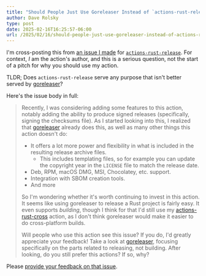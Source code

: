 ```yaml
---
title: "Should People Just Use Goreleaser Instead of `actions-rust-release`?"
author: Dave Rolsky
type: post
date: 2025-02-16T16:25:57-06:00
url: /2025/02/16/should-people-just-use-goreleaser-instead-of-actions-rust-release
---
```


I'm cross-posting this from
[an issue I made](https://github.com/houseabsolute/actions-rust-release/issues/10) for
[`actions-rust-release`](https://github.com/houseabsolute/actions-rust-release). For context, _I_ am
the action's author, and this is a serious question, not the start of a pitch for why you should use
my action.

TLDR; Does `actions-rust-release` serve any purpose that isn't better served by
[goreleaser](https://goreleaser.com/)?

Here's the issue body in full:

> Recently, I was considering adding some features to this action, notably adding the ability to
> produce signed releases (specifically, signing the checksums file). As I started looking into
> this, I realized that [goreleaser](https://goreleaser.com/) already does this, as well as many
> other things this action doesn't do:
>
> - It offers a lot more power and flexibility in what is included in the resulting release archive
>   files.
>   - This includes templating files, so for example you can update the copyright year in the
>     `LICENSE` file to match the release date.
> - Deb, RPM, macOS DMG, MSI, Chocolatey, etc. support.
> - Integration with SBOM creation tools.
> - And more
>
> So I'm wondering whether it's worth continuing to invest in this action. It seems like using
> goreleaser to release a Rust project is fairly easy. It even supports _building_, though I think
> for that I'd still use my
> [actions-rust-cross](https://github.com/houseabsolute/actions-rust-cross) action, as I don't think
> goreleaser would make it easier to do cross-platform builds.
>
> Will people who use this action see this issue? If you do, I'd greatly appreciate your feedback!
> Take a look at [goreleaser](https://goreleaser.com/), focusing specifically on the parts related
> to releasing, not building. After looking, do you still prefer this actions? If so, why?

Please
[provide your feedback on that issue](https://github.com/houseabsolute/actions-rust-release/issues/10).
